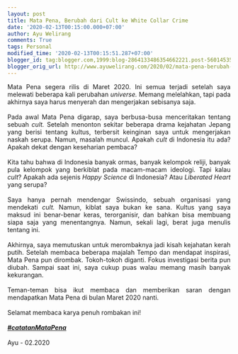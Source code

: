 ```yaml
---
layout: post
title: Mata Pena, Berubah dari Cult ke White Collar Crime
date: '2020-02-13T00:15:00.000+07:00'
author: Ayu Welirang
comments: True
tags: Personal
modified_time: '2020-02-13T00:15:51.287+07:00'
blogger_id: tag:blogger.com,1999:blog-2864133486354662221.post-5601453578977388933
blogger_orig_url: http://www.ayuwelirang.com/2020/02/mata-pena-berubah-dari-cult.html
---
```


<div style="text-align: justify;">Mata Pena segera rilis di Maret 2020. Ini semua terjadi setelah saya melewati beberapa kali perubahan <i>universe.</i>&nbsp;Memang melelahkan, tapi pada akhirnya saya harus menyerah dan mengerjakan sebisanya saja.</div><div style="text-align: justify;"><br /></div><div style="text-align: justify;">Pada awal Mata Pena digarap, saya berbusa-busa menceritakan tentang sebuah <i>cult. </i>Setelah menonton sekitar beberapa drama kejahatan Jepang yang berisi tentang kultus, terbersit keinginan saya untuk mengerjakan naskah serupa. Namun, masalah muncul. Apakah <i>cult </i>di Indonesia itu ada? Apakah dekat dengan keseharian pembaca?</div><div style="text-align: justify;"><br /></div><div style="text-align: justify;">Kita tahu bahwa di Indonesia banyak ormas, banyak kelompok reliji, banyak pula kelompok yang berkiblat pada macam-macam ideologi. Tapi kalau <i>cult</i>? Apakah ada sejenis <i>Happy Science </i>di Indonesia? Atau <i>Liberated Heart </i>yang serupa?</div><div style="text-align: justify;"><br /></div><div style="text-align: justify;">Saya hanya pernah mendengar Swissindo, sebuah organisasi yang mendekati <i>cult. </i>Namun, kiblat saya bukan ke sana. Kultus yang saya maksud ini benar-benar keras, terorganisir, dan bahkan bisa membuang siapa saja yang menentangnya. Namun, sekali lagi, berat juga menulis tentang ini.</div><div style="text-align: justify;"><br /></div><div style="text-align: justify;">Akhirnya, saya memutuskan untuk merombaknya jadi kisah kejahatan kerah putih. Setelah membaca beberapa majalah Tempo dan mendapat inspirasi, Mata Pena pun dirombak. Tokoh-tokoh diganti. Fokus investigasi berita pun diubah. Sampai saat ini, saya cukup puas walau memang masih banyak kekurangan.</div><div style="text-align: justify;"><br /></div><div style="text-align: justify;">Teman-teman bisa ikut membaca dan memberikan saran dengan mendapatkan Mata Pena di bulan Maret 2020 nanti.</div><div style="text-align: justify;"><br /></div><div style="text-align: justify;">Selamat membaca karya penuh rombakan ini!</div><div style="text-align: justify;"><br /></div><div style="text-align: justify;"><i><b><a href="https://www.ayuwelirang.com/tag/Mata%20Pena">#catatanMataPena</a></b></i></div><div style="text-align: justify;"><br /></div><div style="text-align: justify;">Ayu - 02.2020</div>
